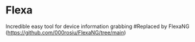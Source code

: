 # Flexa
Incredible easy tool for device information grabbing
#Replaced by FlexaNG (https://github.com/000rosiu/FlexaNG/tree/main)
